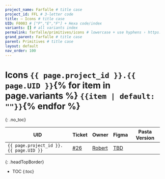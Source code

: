 ```yaml
---
project_name: Farfalle # title case
project_id: FFL # 3-letter code
title: — Icons # title case
UID: F0003 # ["P","E","F"] + Hexa code/index
variants: [] # all variants index
permalink: farfalle/primitives/icons # lowercase + use hyphens › https://tinyurl.com/27kmc4rb
grand_parent: Farfalle # title case
parent: Primitives # title case
layout: default
nav_order: 100
---
```


# Icons&nbsp;`{{ page.project_id }}.{{ page.UID }}`{% for item in page.variants %}&nbsp;`{{item | default: ""}}`{% endfor %}
{: .no_toc}

| UID | Ticket | Owner | Figma | Pasta Version |
|---|---|---|---|---|
|`{{ page.project_id }}.{{ page.UID }}`|[&#35;26](https://github.com/yummly/pasta/issues/26)|[Robert](https://github.com/robert-ANML)|[TBD](https://www.figma.com/file/le9hbXPWmA55qUA7a7otgH)|
{: .headTopBorder}

- TOC
{:toc}
